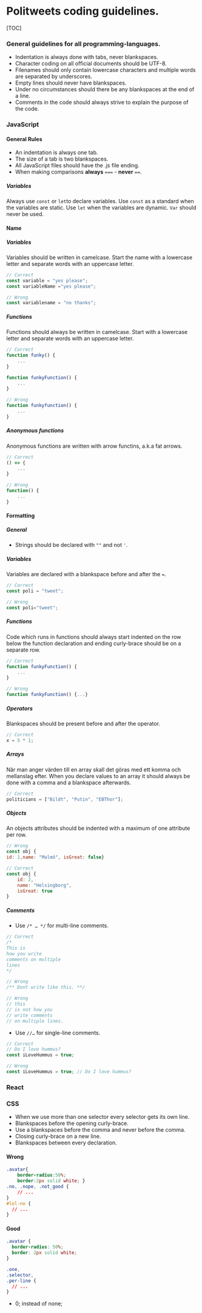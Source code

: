 # Politweets coding guidelines.

[TOC]


### General guidelines for all programming-languages.

* Indentation is always done with tabs, never blankspaces.
* Character coding on all official documents should be UTF-8.
* Filenames should only contain lowercase characters and multiple words are separated by underscores.
* Empty lines should never have blankspaces.
* Under no circumstances should there be any blankspaces at the end of a line.
* Comments in the code should always strive to explain the purpose of the code.



### JavaScript

#### General Rules

* An indentation is always one tab.
* The size of a tab is two blankspaces.
* All JavaScript files should have the .js file ending.
* When making comparisons **always** `===` - **never** `==`.

##### Variables

Always use `const` or `let`to declare variables. Use `const` as a standard when the variables are static. Use `let` when the variables are dynamic. `Var` should never be used.

#### Name

##### Variables

Variables should be written in camelcase. Start the name with a lowercase letter and separate words with an uppercase letter.

```javascript
// Correct
const variable = "yes please";
const variableName ="yes please";

// Wrong
const variablename = "no thanks";
```



##### Functions

Functions should always be written in camelcase. Start with a lowercase letter and separate words with an uppercase letter.

```javascript
// Correct
function funky() {
	...
}

function funkyFunction() {
	...
}

// Wrong
function funkyfunction() {
	...
}
```

##### Anonymous functions

Anonymous functions are written with arrow functins, a.k.a fat arrows.

```javascript
// Correct
() => {
	...
}

// Wrong
function() {
	...
}
```

#### Formatting

##### General

* Strings should be declared with `""` and not `'`.


##### Variables

Variables are declared with a blankspace before and after the `=`.

```javascript
// Correct
const poli = "tweet";

// Wrong
const poli="tweet";
```



##### Functions

Code which runs in functions should always start indented on the row below the function declaration and ending curly-brace should be on a separate row.

```javascript
// Correct
function funkyFunction() {
	...
}

// Wrong
function funkyFunction() {...}
```



##### Operators

Blankspaces should be present before and after the operator.

```javascript
// Correct
x = 5 * 1;
```



##### Arrays

När man anger värden till en array skall det göras med ett komma och mellanslag efter.
When you declare values to an array it should always be done with a comma and a blankspace afterwards.

```javascript
// Correct
politicians = ["Bildt", "Putin", "EBThor"];
```



##### Objects

An objects attributes should be indented with a maximum of one attribute per row.

```javascript
// Wrong
const obj {
id: 1,name: "Malmö", isGreat: false}

// Correct
const obj {
	id: 2,
	name: "Helsingborg",
	isGreat: true
}
```



##### Comments

* Use `/* … */` for multi-line comments.

```javascript
// Correct
/*
This is
how you write
comments on multiple
lines
*/

// Wrong
/** Dont write like this. **/

// Wrong
// this
// is not how you
// write comments
// on multiple lines.
```

* Use `//…` for single-line comments.

```javascript
// Correct
// Do I love hummus?
const iLoveHummus = true;

// Wrong
const iLoveHummus = true; // Do I love hummus?
```





### React


### CSS
* When we use more than one selector every selector gets its own line.
* Blankspaces before the opening curly-brace.
* Use a blankspaces before the comma and never before the comma.
* Closing curly-brace on a new line.
* Blankspaces between every declaration.

#### Wrong
```CSS
.avatar{
    border-radius:50%;
    border:2px solid white; }
.no, .nope, .not_good {
    // ...
}
#lol-no {
  // ...
}
```

#### Good
```CSS
.avatar {
  border-radius: 50%;
  border: 2px solid white;
}

.one,
.selector,
.per-line {
  // ...
}
```

* 0; instead of none;
